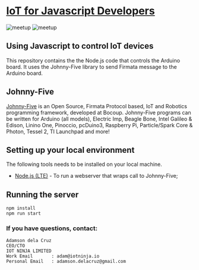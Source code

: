 # [IoT for Javascript Developers](https://www.meetup.com/IoT-for-Front-end-developers/)

![meetup][version-badge] ![meetup][meetup-version]

## Using Javascript to control IoT devices
This repository contains the the Node.js code that controls the Arduino board. It uses the Johnny-Five library to send Firmata message to the Arduino board. 

## Johnny-Five
[Johnny-Five](https://github.com/rwaldron/johnny-five) is an Open Source, Firmata Protocol based, IoT and Robotics programming framework, developed at Bocoup. Johnny-Five programs can be written for Arduino (all models), Electric Imp, Beagle Bone, Intel Galileo & Edison, Linino One, Pinoccio, pcDuino3, Raspberry Pi, Particle/Spark Core & Photon, Tessel 2, TI Launchpad and more!

## Setting up your local environment
The following tools needs to be installed on your local machine.

* [Node.js (LTE)](https://nodejs.org/en/download/) - To run a webserver that wraps call to Johnny-Five;

## Running the server
```
npm install
npm run start
```


### If you have questions, contact:

```
Adamson dela Cruz
CEO/CTO
IOT NINJA LIMITED
Work Email       : adam@iotninja.io
Personal Email   : adamson.delacruz@gmail.com

```
[version-badge]: https://img.shields.io/badge/iot-javascript-blue.svg

[meetup-version]: https://img.shields.io/badge/meetup-02-red.svg
